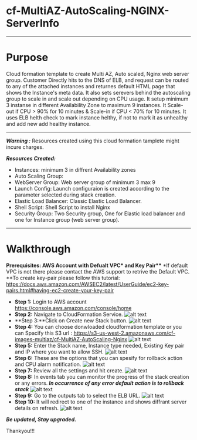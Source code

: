 # cf-MultiAZ-AutoScaling-NGINX-ServerInfo
____________________
# Purpose
Cloud formation template to create Multi AZ, Auto scaled, Nginx web server group. 
Customer Directly hits to the DNS of ELB, and request can be routed to any of the attached instances and returnes default HTML page that shows the Instance's meta data. It also sets serevers behind the autoscaling group to scale in and scale out depending on CPU usage. It setup minimum 3 instanse in different Availability Zone to maximum 9 instances. It Scale-out if CPU > 90% for 10 minutes & Scale-in if CPU < 70% for 10 minutes. It uses ELB helth check to mark instance helthy, if not to mark it as unhealthy and add new add healthy instance. 
_____________________
***Warning :*** Resources created using this cloud formation tamplete might incure charges.  

***Resources Created:***
- Instances: minimum 3 in diffrent Availability zones
- Auto Scaling Group: 
- WebServer Group: Web server group of minimum 3 max 9
- Launch Config: Launch configuraion is created according to the parameter   selected during stack creation.
- Elastic Load Balancer: Classic Elastic Load Balancer.
- Shell Script: Shell Script to install Nginx
- Security Group: Two Security group, One  for Elastic load balancer and one for Instance group (web server group).

___________________________

# Walkthrough

**Prerequisites: AWS Account with Defualt VPC\* and Key Pair\*\***
*If default VPC is not there please contact the AWS support to retrive the Default VPC.
**To create key-pair please follow this tutorial: https://docs.aws.amazon.com/AWSEC2/latest/UserGuide/ec2-key-pairs.html#having-ec2-create-your-key-pair

- **Step 1:** Login to AWS account
    https://console.aws.amazon.com/console/home
- **Step 2:** Navigate to CloudFormation Service.
   ![alt text](https://s3-us-west-2.amazonaws.com/cf-images-multiaz/1_Select_CloudFormation.png)
- **Step 3:**Click on Create new Stack button.
![alt text](https://s3-us-west-2.amazonaws.com/cf-images-multiaz/2_Create_New_Stack.png)
- **Step 4:** You can choose donwloaded cloudformation template or you can Spacify this S3 url : https://s3-us-west-2.amazonaws.com/cf-images-multiaz/cf-MultiAZ-AutoScaling-Nginx
![alt text](https://s3-us-west-2.amazonaws.com/cf-images-multiaz/3_Select_template.png)
- **Step 5:** Enter the Stack name, Instance type needed, Existing Key pair and IP where you want to allow SSH. 
![alt text](https://s3-us-west-2.amazonaws.com/cf-images-multiaz/4_parameters.png)
- **Step 6:** These are the options that you can spesify for rollback action and CPU alarm notification.
![alt text](https://s3-us-west-2.amazonaws.com/cf-images-multiaz/5_options.png)
- **Step 7:** Review all the settings and hit create.
![alt text](https://s3-us-west-2.amazonaws.com/cf-images-multiaz/6_Review.png)
- **Step 8:** In events tab you can monitor the progress of the stack creation or any errors. 
 ***In occurrence of any error default action is to rollback stack***
![alt text](https://s3-us-west-2.amazonaws.com/cf-images-multiaz/7_stack_creation_progress.png)
- **Step 9:** Go to the outputs tab to select the ELB URL.
![alt text](https://s3-us-west-2.amazonaws.com/cf-images-multiaz/8_stack_complete.png)
- **Step 10:** It will redirect to one of the instance and shows diffrant server details on refresh.
![alt text](https://s3-us-west-2.amazonaws.com/cf-images-multiaz/9_ServerDetails.png)


***Be updated, Stay upgraded.***

Thankyou!!!
